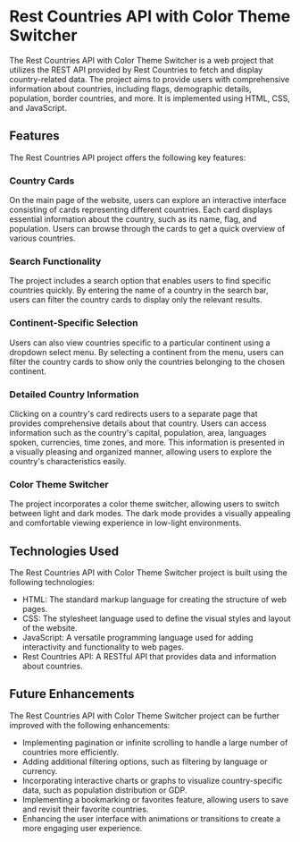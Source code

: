 # Rest Countries API with Color Theme Switcher

The Rest Countries API with Color Theme Switcher is a web project that utilizes the REST API provided by Rest Countries to fetch and display country-related data. The project aims to provide users with comprehensive information about countries, including flags, demographic details, population, border countries, and more. It is implemented using HTML, CSS, and JavaScript.

## Features

The Rest Countries API project offers the following key features:

### Country Cards

On the main page of the website, users can explore an interactive interface consisting of cards representing different countries. Each card displays essential information about the country, such as its name, flag, and population. Users can browse through the cards to get a quick overview of various countries.

### Search Functionality

The project includes a search option that enables users to find specific countries quickly. By entering the name of a country in the search bar, users can filter the country cards to display only the relevant results.

### Continent-Specific Selection

Users can also view countries specific to a particular continent using a dropdown select menu. By selecting a continent from the menu, users can filter the country cards to show only the countries belonging to the chosen continent.

### Detailed Country Information

Clicking on a country's card redirects users to a separate page that provides comprehensive details about that country. Users can access information such as the country's capital, population, area, languages spoken, currencies, time zones, and more. This information is presented in a visually pleasing and organized manner, allowing users to explore the country's characteristics easily.

### Color Theme Switcher

The project incorporates a color theme switcher, allowing users to switch between light and dark modes. The dark mode provides a visually appealing and comfortable viewing experience in low-light environments.

## Technologies Used

The Rest Countries API with Color Theme Switcher project is built using the following technologies:

- HTML: The standard markup language for creating the structure of web pages.
- CSS: The stylesheet language used to define the visual styles and layout of the website.
- JavaScript: A versatile programming language used for adding interactivity and functionality to web pages.
- Rest Countries API: A RESTful API that provides data and information about countries.


## Future Enhancements

The Rest Countries API with Color Theme Switcher project can be further improved with the following enhancements:

- Implementing pagination or infinite scrolling to handle a large number of countries more efficiently.
- Adding additional filtering options, such as filtering by language or currency.
- Incorporating interactive charts or graphs to visualize country-specific data, such as population distribution or GDP.
- Implementing a bookmarking or favorites feature, allowing users to save and revisit their favorite countries.
- Enhancing the user interface with animations or transitions to create a more engaging user experience.


